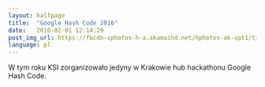 ```yaml
---
layout: halfpage
title:  "Google Hash Code 2016"
date:   2016-02-01 12:14:29
post_img_url: https://fbcdn-sphotos-h-a.akamaihd.net/hphotos-ak-xpt1/t31.0-8/12657962_1104894152877686_5845940945599359392_o.jpg
language: pl
---
```

W tym roku KSI zorganizowało jedyny w Krakowie hub hackathonu Google Hash Code.